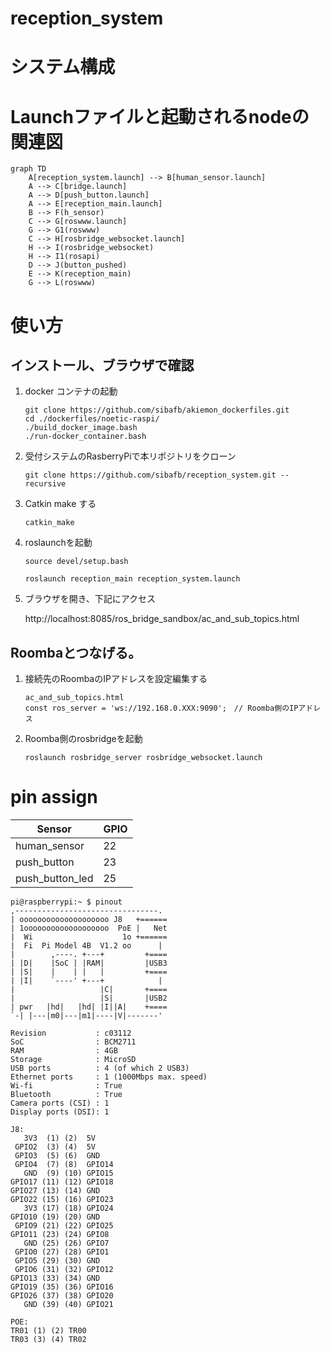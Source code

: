 # reception_system

# システム構成

# Launchファイルと起動されるnodeの関連図

```mermaid
graph TD
    A[reception_system.launch] --> B[human_sensor.launch]
    A --> C[bridge.launch]
    A --> D[push_button.launch]
    A --> E[reception_main.launch]
    B --> F(h_sensor)
    C --> G[roswww.launch]
    G --> G1(roswww)
    C --> H[rosbridge_websocket.launch]
    H --> I(rosbridge_websocket)
    H --> I1(rosapi)
    D --> J(button_pushed)
    E --> K(reception_main)
    G --> L(roswww)
```

# 使い方

## インストール、ブラウザで確認

1. docker コンテナの起動

   ```
   git clone https://github.com/sibafb/akiemon_dockerfiles.git
   cd ./dockerfiles/noetic-raspi/
   ./build_docker_image.bash
   ./run-docker_container.bash
   ```

1. 受付システムのRasberryPiで本リポジトリをクローン

   ```
   git clone https://github.com/sibafb/reception_system.git --recursive
   ```

1. Catkin make する

   ```
   catkin_make 
   ```

1. roslaunchを起動

   ```
   source devel/setup.bash
   ```

   ```
   roslaunch reception_main reception_system.launch
   ```

1. ブラウザを開き、下記にアクセス

   http://localhost:8085/ros_bridge_sandbox/ac_and_sub_topics.html

## Roombaとつなげる。

1. 接続先のRoombaのIPアドレスを設定編集する

   ```
   ac_and_sub_topics.html
   const ros_server = 'ws://192.168.0.XXX:9090';　// Roomba側のIPアドレス
   ```

1. Roomba側のrosbridgeを起動

   ```
   roslaunch rosbridge_server rosbridge_websocket.launch
   ```


# pin assign

|  Sensor  |  GPIO  |
| ---- | ---- |
|  human_sensor  |  22  |
|  push_button  |  23  |
|  push_button_led  |  25  |

```
pi@raspberrypi:~ $ pinout
,--------------------------------.
| oooooooooooooooooooo J8   +======
| 1ooooooooooooooooooo  PoE |   Net
|  Wi                    1o +======
|  Fi  Pi Model 4B  V1.2 oo      |
|        ,----. +---+         +====
| |D|    |SoC | |RAM|         |USB3
| |S|    |    | |   |         +====
| |I|    `----' +---+            |
|                   |C|       +====
|                   |S|       |USB2
| pwr   |hd|   |hd| |I||A|    +====
`-| |---|m0|---|m1|----|V|-------'

Revision           : c03112
SoC                : BCM2711
RAM                : 4GB
Storage            : MicroSD
USB ports          : 4 (of which 2 USB3)
Ethernet ports     : 1 (1000Mbps max. speed)
Wi-fi              : True
Bluetooth          : True
Camera ports (CSI) : 1
Display ports (DSI): 1

J8:
   3V3  (1) (2)  5V    
 GPIO2  (3) (4)  5V    
 GPIO3  (5) (6)  GND   
 GPIO4  (7) (8)  GPIO14
   GND  (9) (10) GPIO15
GPIO17 (11) (12) GPIO18
GPIO27 (13) (14) GND   
GPIO22 (15) (16) GPIO23
   3V3 (17) (18) GPIO24
GPIO10 (19) (20) GND   
 GPIO9 (21) (22) GPIO25
GPIO11 (23) (24) GPIO8 
   GND (25) (26) GPIO7 
 GPIO0 (27) (28) GPIO1 
 GPIO5 (29) (30) GND   
 GPIO6 (31) (32) GPIO12
GPIO13 (33) (34) GND   
GPIO19 (35) (36) GPIO16
GPIO26 (37) (38) GPIO20
   GND (39) (40) GPIO21

POE:
TR01 (1) (2) TR00
TR03 (3) (4) TR02
```
